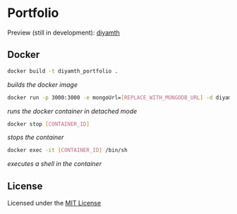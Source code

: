 # Portfolio

Preview (still in development): [diyamth](https://diyamth.vercel.app/)

## Docker

```bash
docker build -t diyamth_portfolio .
```
_builds the docker image_

```bash
docker run -p 3000:3000 -e mongoUrl=[REPLACE_WITH_MONGODB_URL] -d diyamth_portfolio
```
_runs the docker container in detached mode_

```bash
docker stop [CONTAINER_ID]
```
_stops the container_

```bash
docker exec -it [CONTAINER_ID] /bin/sh
```
_executes a shell in the container_


## License

Licensed under the [MIT License](LICENSE)
